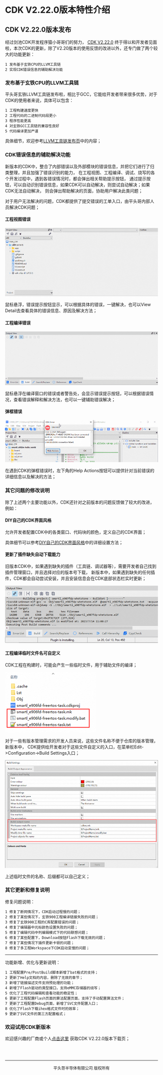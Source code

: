 # CDK V2.22.0版本特性介绍

## CDK V2.22.0版本发布

经过剑池CDK开发程序猿小哥哥们的努力，
[CDK V2.22.0]() 
终于得以和开发者见面啦，本次CDK的更新，除了V2.20版本的使用反馈的改进以外，还专门做了两个较大的功能更新：

    1 发布基于玄铁CPU的LLVM工具链
    2 实现CDK错误信息的辅助解决功能

### 发布基于玄铁CPU的LLVM工具链

平头哥玄铁LLVM工具链发布啦，相比于GCC，它能给开发者带来很多优势，对于CDK的使用者来说，具体可以包含：

    1 工程构建速度更快
    2 工程代码的二进制代码段更小
    3 程序性能更高
    4 对玄铁GCC工具链的兼容性良好
    5 代码编译更加严谨

具体细节，欢迎参考[LLVM工具链发布页](../LLVM/index.md)中的内容；

### CDK错误信息的辅助解决功能

新版本的CDK中，整合了内部错误以及外部模块的错误信息，并把它们进行了归类整理，并且加强了错误识别的能力，
在工程视图、工程编译、调试、烧写的各个开发过程中，遇到各错误情况时，都会弹出相关帮助提示按钮，
通过提示按钮，可以自动识别错误信息，如果CDK可以自动解决，则尝试自动解决；如果CDK无法自动解决，
则会弹出帮助解决的页面，协助用户解决此类问题；

对于用户无法解决的问题，CDK都提供了提交错误的工单入口，由平头哥内部人员解决CDK问题；

#### 工程视图错误

![](projectview.gif)

鼠标悬浮，错误提示按钮显示，可以根据具体的错误，一键解决，也可以View Detail去查看具体的错误信息、原因及解决方法；

#### 工程编译错误

![](build.gif)

鼠标悬浮在编译窗口的错误或者警告处，会显示错误提示按钮，可以根据错误情况，查看错误解释和解决方法，也可以一键辅助错误解决；

#### 弹框错误

![](debug.gif)

在遇到CDK的弹框错误时，左下角的Help Actions按钮可以提供针对当前错误的详细信息以及解决的方法；

### 其它问题的修改说明

除了上述两个主要功能以外，CDK还针对之前版本的问题反馈做了较大的改进，例如：

#### DIY自己的CDK界面风格

允许开发者配置CDK中的各类窗口、代码块的颜色，定义自己的CDK界面；

具体细节可以参考[DIY自己的CDK界面风格](../NewTheme/index.md)中的详细设置方法；

#### 更新了插件缺失自动下载能力

旧版本CDK中，如果遇到缺失的插件（工具链、调试器等），需要开发者自己找到插件管理窗口，并且选择对应的版本号下载，
新版本中，如果遇到缺失的任何插件，CDK都会自动尝试安装，并且安装信息会在CDK底部状态栏实时更新；

![](../LLVM/CDK/plugin.gif)

#### 工程编译临时文件名可自定义

CDK工程在构建时，可能会产生一些临时文件，用于辅助文件的编译；

![img_1.png](img_1.png)

对于一些有版本管理需求的开发人员来说，这些文件名称不便于仓库的版本管理，新版本中，
CDK提供给开发者对于这些文件自定义的入口，在菜单栏Edit->Configuration->Build Settings入口；

![img.png](img.png)

上述临时文件的名称、后缀都可以自己定义；

### 其它更新和修复说明

修复问题说明：

    1 修复了断网情况下，CDK启动过程慢的问题；
    2 修复了某些情况下，玄铁900工程编译链接失败的问题；
    3 修复了玄铁900工程的C库配置错误的问题；
    4 修复了编辑器中光标颜色设置失败的问题；
    5 修复了编辑代码中列编辑模式下的代码联想问题；
    6 修复了某些配置下，Download按钮Flash下载无效的问题；
    7 修复了某些情况下插件更新卡顿的问题；
    8 修复了多工程Workspace下CDK启动变慢的问题；

***

功能新增、优化与更新说明：

    1 工程配置Pre/PostBuild脚本新增了bat格式的支持；
    2 更新了Help文档的内容，删除了无效的章节；
    3 新增了链接描述文件支持预处理的功能；
    4 新增了Flash驱动的类型接口，支持eMMC存储器的烧写；
    5 优化了工程代码编辑和查看功能的稳定性；
    6 更新了工程配置Flash页面的算法配置页面，支持了手动配置算法文件；
    7 更新了工程配置Debug页面，新增了SVC文件配置入口；
    8 优化了Flash下载ihex格式文件时的效率；
    9 更新了SVC文件的第三方配置格式；


### 欢迎试用CDK新版本
欢迎感兴趣的厂商或个人[点击这里]()
获取CDK V2.22.0版本下载页；

<br/>
<br/>

***
<center><font size="2">平头哥半导体有限公司 版权所有</font></center>